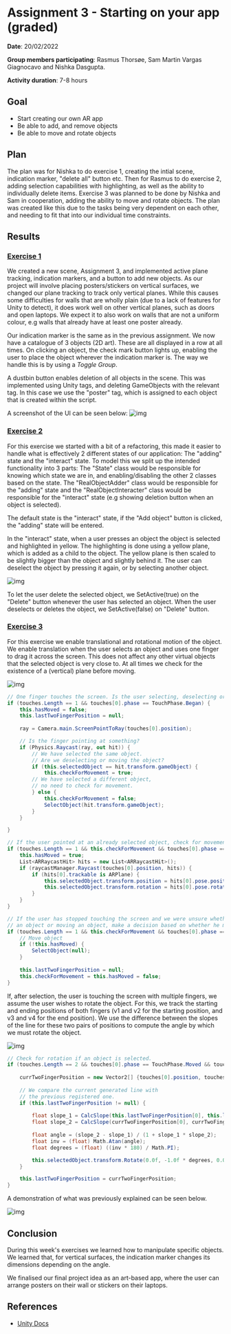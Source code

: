 # Assignment 3 - Starting on your app (graded)

**Date**: 20/02/2022

**Group members participating**: Rasmus Thorsøe, Sam Martin Vargas Giagnocavo and Nishka Dasgupta.

**Activity duration**: 7-8 hours

## Goal
- Start creating our own AR app
- Be able to add, and remove objects
- Be able to move and rotate objects

## Plan
The plan was for Nishka to do exercise 1, creating the intial scene, indication marker, "delete all" button etc. Then for Rasmus to do exercise 2, 
adding selection capabilities with highlighting, as well as the ability to individually delete items. Exercise 3 was planned to be done by Nishka and 
Sam in cooperation, adding the ability to move and rotate objects. The plan was created like this due to the tasks being very dependent on each other, 
and needing to fit that into our individual time constraints.  

## Results
### <ins>Exercise 1</ins>
We created a new scene, Assignment 3, and implemented active plane tracking, indication markers, and a button to add new objects. As our project 
will involve placing posters/stickers on vertical surfaces, we changed our plane tracking to track only vertical planes. While this causes some 
difficulties for walls that are wholly plain (due to a lack of features for Unity to detect), it does work well on other vertical planes, such as 
doors and open laptops. We expect it to also work on walls that are not a uniform colour, e.g walls that already have at least one poster already.

Our indication marker is the same as in the previous assignment. We now have a catalogue of 3 objects (2D art). These are all displayed in a row at all times. On clicking an object, the check mark button lights up, enabling the user to place the object wherever the indication marker is. The way we handle this is by using a *Toggle Group*.

A dustbin button enables deletion of all objects in the scene. This was implemented using Unity tags, and deleting GameObjects with the relevant tag. In this case we use the "poster" tag, which is assigned to each object that is created within the script.

A screenshot of the UI can be seen below:
![img](media/assignment_3/ui.jpeg)

### <ins>Exercise 2</ins>
For this exercise we started with a bit of a refactoring, this made it easier to handle what is effectively 2 different states of our application: The "adding" state and the "interact" state. To model this we split up the intended functionality into 3 parts: The "State" class would be responsible for knowing which state we are in, and enabling/disabling the other 2 classes based on the state. The "RealObjectAdder" class would be responsible for the "adding" state and the "RealObjectInteracter" class would be responsible for the "interact" state (e.g showing deletion button when an object is selected).

The default state is the "interact" state, if the "Add object" button is clicked, the "adding" state will be entered. 

In the "interact" state, when a user presses an object the object is selected and highlighted in yellow. The highlighting is done using a yellow plane, which is added as a child to the object. The yellow plane is then scaled to be slightly bigger than the object and slightly behind it. The user can deselect the object by pressing it again, or by selecting another object. 

![img](media/assignment_3/red_highlight.jpg)

To let the user delete the selected object, we SetActive(true) on the "Delete" button whenever the user has selected an object. When the user deselects or deletes the object, we SetActive(false) on "Delete" button. 

### <ins>Exercise 3</ins>
For this exercise we enable translational and rotational motion of the object. We enable translation when the user selects an object and uses one finger to drag it across the screen. This does not affect any other virtual objects that the selected object is very close to. At all times we check for the existence of a (vertical) plane before moving. 

![img](media/assignment_3/movement.png)

```c#
// One finger touches the screen. Is the user selecting, deselecting or moving?
if (touches.Length == 1 && touches[0].phase == TouchPhase.Began) {
    this.hasMoved = false;
    this.lastTwoFingerPosition = null;
    
    ray = Camera.main.ScreenPointToRay(touches[0].position);

    // Is the finger pointing at something?
    if (Physics.Raycast(ray, out hit)) {
        // We have selected the same object.
        // Are we deselecting or moving the object?
        if (this.selectedObject == hit.transform.gameObject) {
            this.checkForMovement = true;
        // We have selected a different object,
        // no need to check for movement.
        } else {
            this.checkForMovement = false;
            SelectObject(hit.transform.gameObject);
        }
    } 

}

// If the user pointed at an already selected object, check for movement and move the object.
if (touches.Length == 1 && this.checkForMovement && touches[0].phase == TouchPhase.Moved && this.selectedObject) {
    this.hasMoved = true;
    List<ARRaycastHit> hits = new List<ARRaycastHit>();
    if (raycastManager.Raycast(touches[0].position, hits)) {
        if (hits[0].trackable is ARPlane) {
            this.selectedObject.transform.position = hits[0].pose.position;
            this.selectedObject.transform.rotation = hits[0].pose.rotation;
        }
    }
}

// If the user has stopped touching the screen and we were unsure whether he was deselecting
// an object or moving an object, make a decision based on whether he moved his finger.        
if (touches.Length == 1 && this.checkForMovement && touches[0].phase == TouchPhase.Ended) {
    // Move object
    if (!this.hasMoved) {
        SelectObject(null);
    }
    
    this.lastTwoFingerPosition = null;
    this.checkForMovement = this.hasMoved = false;
}
```

If, after selection, the user is touching the screen with multiple fingers, we assume the user wishes to rotate the object. For this, we track the starting and ending positions of both fingers (v1 and v2 for the starting position, and v3 and v4 for the end position). We use the difference between the slopes of the line for these two pairs of positions to compute the angle by which we must rotate the object.

![img](media/assignment_3/rotation.png)

```c#
// Check for rotation if an object is selected.
if (touches.Length == 2 && touches[0].phase == TouchPhase.Moved && touches[1].phase == TouchPhase.Moved && this.selectedObject) {
    
    currTwoFingerPosition = new Vector2[] {touches[0].position, touches[1].position};
    
    // We compare the current generated line with
    // the previous registered one.
    if (this.lastTwoFingerPosition != null) {
        
        float slope_1 = CalcSlope(this.lastTwoFingerPosition[0], this.lastTwoFingerPosition[1]);
        float slope_2 = CalcSlope(currTwoFingerPosition[0], currTwoFingerPosition[1]);
        
        float angle = (slope_2 - slope_1) / (1 + slope_1 * slope_2);            
        float inv = (float) Math.Atan(angle);
        float degrees = (float) ((inv * 180) / Math.PI);

        this.selectedObject.transform.Rotate(0.0f, -1.0f * degrees, 0.0f, Space.Self);
    }

    this.lastTwoFingerPosition = currTwoFingerPosition;
}
```

A demonstration of what was previously explained can be seen below.

![img](media/assignment_3/movement-rotation.gif)

## Conclusion
During this week's exercises we learned how to manipulate specific objects. We learned that, for vertical surfaces, the indication marker changes its dimensions depending on the angle. 

We finalised our final project idea as an art-based app, where the user can arrange posters on their wall or stickers on their laptops.

## References
- [Unity Docs](https://docs.unity3d.com/Manual/index.html)
